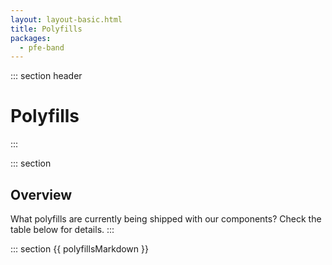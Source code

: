 ```yaml
---
layout: layout-basic.html
title: Polyfills
packages:
  - pfe-band
---
```

::: section header
# Polyfills
:::

::: section
## Overview
What polyfills are currently being shipped with our components?  Check the table below for details.
:::

::: section
{{ polyfillsMarkdown }}